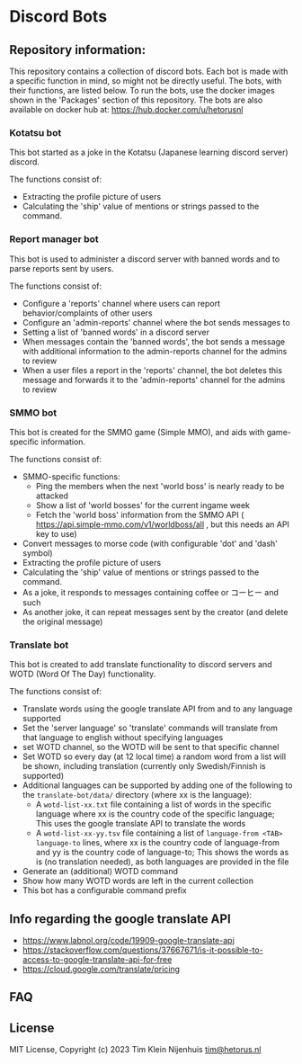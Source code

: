 # Discord Bots

## Repository information:

This repository contains a collection of discord bots.
Each bot is made with a specific function in mind, so might not be directly useful.
The bots, with their functions, are listed below.
To run the bots, use the docker images shown in the 'Packages' section of this repository.
The bots are also available on docker hub at: https://hub.docker.com/u/hetorusnl

### Kotatsu bot

This bot started as a joke in the Kotatsu (Japanese learning discord server) discord.

The functions consist of:

- Extracting the profile picture of users
- Calculating the 'ship' value of mentions or strings passed to the command.

### Report manager bot

This bot is used to administer a discord server with banned words and to parse reports sent by users.

The functions consist of:

- Configure a 'reports' channel where users can report behavior/complaints of other users
- Configure an 'admin-reports' channel where the bot sends messages to
- Setting a list of 'banned words' in a discord server
- When messages contain the 'banned words', the bot sends a message with additional information to the admin-reports channel for the admins to review
- When a user files a report in the 'reports' channel, the bot deletes this message and forwards it to the 'admin-reports' channel for the admins to review

### SMMO bot

This bot is created for the SMMO game (Simple MMO), and aids with game-specific information.

The functions consist of:

- SMMO-specific functions:
  - Ping the members when the next 'world boss' is nearly ready to be attacked
  - Show a list of 'world bosses' for the current ingame week
  - Fetch the 'world boss' information from the SMMO API ( https://api.simple-mmo.com/v1/worldboss/all , but this needs an API key to use)
- Convert messages to morse code (with configurable 'dot' and 'dash' symbol)
- Extracting the profile picture of users
- Calculating the 'ship' value of mentions or strings passed to the command.
- As a joke, it responds to messages containing coffee or コーヒー and such
- As another joke, it can repeat messages sent by the creator (and delete the original message)

### Translate bot

This bot is created to add translate functionality to discord servers and WOTD (Word Of The Day) functionality.

The functions consist of:

- Translate words using the google translate API from and to any language supported
- Set the 'server language' so 'translate' commands will translate from that language to english without specifying languages
- set WOTD channel, so the WOTD will be sent to that specific channel
- Set WOTD so every day (at 12 local time) a random word from a list will be shown, including translation (currently only Swedish/Finnish is supported)
- Additional languages can be supported by adding one of the following to the `translate-bot/data/` directory (where xx is the language):
  - A `wotd-list-xx.txt` file containing a list of words in the specific language where xx is the country code of the specific language; This uses the google translate API to translate the words
  - A `wotd-list-xx-yy.tsv` file containing a list of `language-from <TAB> language-to` lines, where xx is the country code of language-from and yy is the country code of language-to; This shows the words as is (no translation needed), as both languages are provided in the file
- Generate an (additional) WOTD command
- Show how many WOTD words are left in the current collection
- This bot has a configurable command prefix

## Info regarding the google translate API

- https://www.labnol.org/code/19909-google-translate-api
- https://stackoverflow.com/questions/37667671/is-it-possible-to-access-to-google-translate-api-for-free
- https://cloud.google.com/translate/pricing

## FAQ

## License

MIT License, Copyright (c) 2023 Tim Klein Nijenhuis <tim@hetorus.nl>
